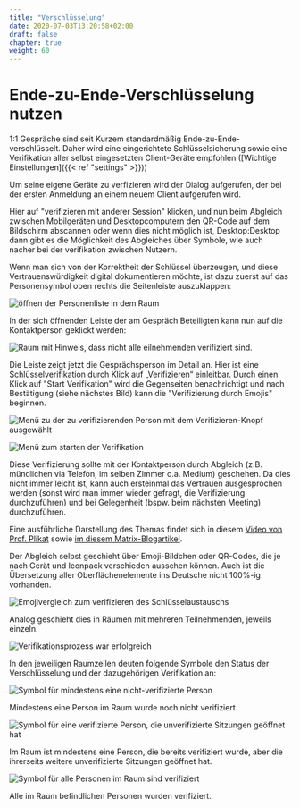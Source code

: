 ```yaml
---
title: "Verschlüsselung"
date: 2020-07-03T13:20:58+02:00
draft: false
chapter: true
weight: 60
---
```


# Ende-zu-Ende-Verschlüsselung nutzen

1:1 Gespräche sind seit Kurzem standardmäßig Ende-zu-Ende-verschlüsselt. Daher wird eine eingerichtete Schlüsselsicherung sowie eine Verifikation aller selbst eingesetzten Client-Geräte empfohlen ([Wichtige Einstellungen]({{< ref "settings" >}}))

Um seine eigene Geräte zu verfizieren wird der Dialog aufgerufen, der bei der ersten Anmeldung an einem neuem Client aufgerufen wird.

Hier auf "verifizieren mit anderer Session" klicken, und nun beim Abgleich zwischen Mobilgeräten und Desktopcomputern den QR-Code auf dem Bildschirm abscannen oder wenn dies nicht möglich ist, Desktop:Desktop dann gibt es die Möglichkeit des Abgleiches über Symbole, wie auch nacher bei der verifikation zwischen Nutzern.


Wenn man sich von der Korrektheit der Schlüssel überzeugen, und diese Vertrauenswürdigkeit digital dokumentieren möchte, ist dazu zuerst auf das Personensymbol oben rechts die Seitenleiste auszuklappen:

![öffnen der Personenliste in dem Raum](/images/04_RoomPeople_de.png)

In der sich öffnenden Leiste der am Gespräch Beteiligten kann nun auf die Kontaktperson geklickt werden:

![Raum mit Hinweis, dass nicht alle eilnehmenden verifiziert sind.](/images/05_People-Unverified_de.png)

Die Leiste zeigt jetzt die Gesprächsperson im Detail an. Hier ist eine Schlüsselverifikation durch Klick auf „Verifizieren“ einleitbar. Durch einen Klick auf "Start Verifikation" wird die Gegenseiten benachrichtigt und nach Bestätigung (siehe nächstes Bild) kann die "Verifizierung durch Emojis" beginnen.

![Menü zu der zu verifizierenden Person mit dem Verifizieren-Knopf ausgewählt](/images/06_E2EE_Verify_de.png)

![Menü zum starten der Verifikation](/images/07_E2EE_Accept_de.png)

Diese Verifizierung sollte mit der Kontaktperson durch Abgleich (z.B. mündlichen via Telefon, im selben Zimmer o.a. Medium) geschehen. Da dies nicht immer leicht ist, kann auch ersteinmal das Vertrauen ausgesprochen werden (sonst wird man immer wieder gefragt, die Verifizierung durchzuführen) und bei Gelegenheit (bspw. beim nächsten Meeting) durchzuführen.

Eine ausführliche Darstellung des Themas findet sich in diesem [Video von Prof. Plikat](https://invidious.ggc-project.de/VOxfa6dqXSk) sowie [im diesem Matrix-Blogartikel](https://blog.riot.im/e2e-encryption-by-default-cross-signing-is-here).

Der Abgleich selbst geschieht über Emoji-Bildchen oder QR-Codes, die je nach Gerät und Iconpack verschieden aussehen können. Auch ist die Übersetzung aller Oberflächenelemente ins Deutsche nicht 100%-ig vorhanden.

![Emojivergleich zum verifizieren des Schlüsselaustauschs](/images/16_E2EE.png)

Analog geschieht dies in Räumen mit mehreren Teilnehmenden, jeweils einzeln. 

![Verifikationsprozess war erfolgreich](/images/08_Verified_de.png)

In den jeweiligen Raumzeilen deuten folgende Symbole den Status der Verschlüsselung und der dazugehörigen Verifikation an:

![Symbol für mindestens eine nicht-verifizierte Person](/images/gray.png)

Mindestens eine Person im Raum wurde noch nicht verifiziert.

![Symbol für eine verifizierte Person, die unverifizierte Sitzungen geöffnet hat](/images/unverified.png)

Im Raum ist mindestens eine Person, die bereits verifiziert wurde, aber die ihrerseits weitere unverifizierte Sitzungen geöffnet hat. 

![Symbol für alle Personen im Raum sind verifiziert](/images/green.png)

Alle im Raum befindlichen Personen wurden verifiziert.